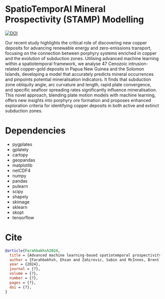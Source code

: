 # SpatioTemporAl Mineral Prospectivity (STAMP) Modelling

[![DOI](https://zenodo.org/badge/587157997.svg)](https://zenodo.org/doi/10.5281/zenodo.10976576)

Our recent study highlights the critical role of discovering new copper deposits for advancing renewable energy and zero-emissions transport, focusing on the connection between porphyry systems enriched in copper and the evolution of subduction zones. Utilising advanced machine learning within a spatiotemporal framework, we analyse 47 Cenozoic intrusion-related copper-gold deposits in Papua New Guinea and the Solomon Islands, developing a model that accurately predicts mineral occurrences and pinpoints potential mineralisation indicators. It finds that subduction zone obliquity angle, arc curvature and length, rapid plate convergence, and specific seafloor spreading rates significantly influence mineralisation. This novel approach, blending plate motion models with machine learning, offers new insights into porphyry ore formation and proposes enhanced exploration criteria for identifying copper deposits in both active and extinct subduction zones.

# Dependencies

- pygplates
- gplately
- cartopy
- geopandas
- matplotlib
- netCDF4
- numpy
- pandas
- pulearn
- scipy
- shapely
- skimage
- sklearn
- skopt
- tensorflow

# Cite

```bib
@article{Farahbakhsh2024,
  title = {Advanced machine learning-based spatiotemporal prospectivity modelling of porphyry systems in Papua New Guinea and the Solomon Islands region},
  author = {Farahbakhsh, Ehsan and Zahirovic, Sabin and McInnes, Brent I. A. and Polanco, Sara and Kohlmann, Fabian and Seton, Maria and M{\"u}ller, R. Dietmar},
  year = {2024},
  journal = {?},
  volume = {?},
  number = {?},
  pages = {?},
  doi = {?},
}
```
